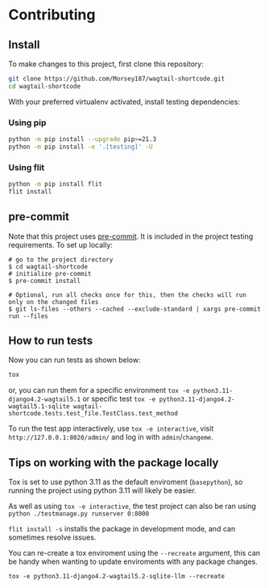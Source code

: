 # Contributing

## Install

To make changes to this project, first clone this repository:

```sh
git clone https://github.com/Morsey187/wagtail-shortcode.git
cd wagtail-shortcode
```

With your preferred virtualenv activated, install testing dependencies:

### Using pip

```sh
python -m pip install --upgrade pip>=21.3
python -m pip install -e '.[testing]' -U
```

### Using flit

```sh
python -m pip install flit
flit install
```

## pre-commit

Note that this project uses [pre-commit](https://github.com/pre-commit/pre-commit).
It is included in the project testing requirements. To set up locally:

```shell
# go to the project directory
$ cd wagtail-shortcode
# initialize pre-commit
$ pre-commit install

# Optional, run all checks once for this, then the checks will run only on the changed files
$ git ls-files --others --cached --exclude-standard | xargs pre-commit run --files
```

## How to run tests

Now you can run tests as shown below:

```sh
tox
```

or, you can run them for a specific environment `tox -e python3.11-django4.2-wagtail5.1` or specific test
`tox -e python3.11-django4.2-wagtail5.1-sqlite wagtail-shortcode.tests.test_file.TestClass.test_method`

To run the test app interactively, use `tox -e interactive`, visit `http://127.0.0.1:8020/admin/` and log in with `admin`/`changeme`.

## Tips on working with the package locally

Tox is set to use python 3.11 as the default enviroment (`basepython`), so running the project using python 3.11 will likely be easier.

As well as using `tox -e interactive`, the test project can also be ran using `python ./testmanage.py runserver 0:8000`

`flit install -s` installs the package in development mode, and can sometimes resolve issues.

You can re-create a tox enviroment using the `--recreate` argument, this can be handy when wanting to update enviroments with any package changes.

`tox -e python3.11-django4.2-wagtail5.2-sqlite-llm --recreate`
